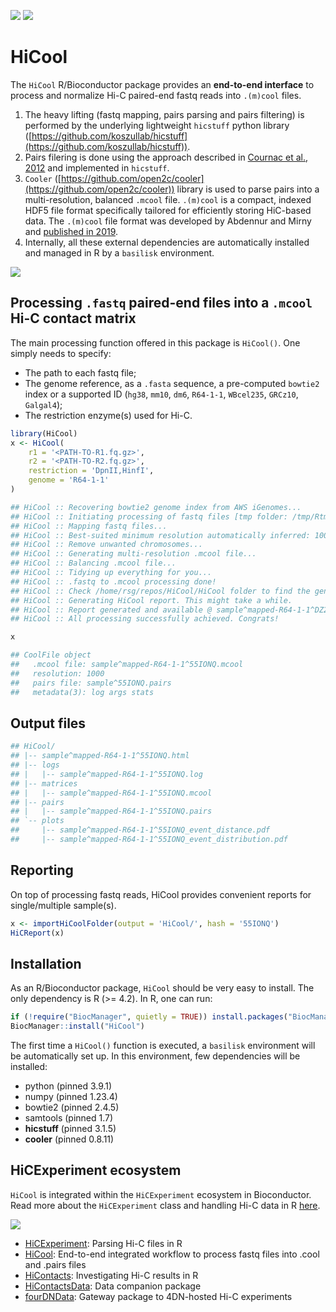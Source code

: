 [![](https://img.shields.io/badge/lifecycle-maturing-blue.svg)](https://www.tidyverse.org/lifecycle/#maturing)
[![](https://img.shields.io/badge/license-MIT-green.svg)](https://opensource.org/licenses/MIT)

# HiCool

The `HiCool` R/Bioconductor package provides an **end-to-end interface** to 
process and normalize Hi-C paired-end fastq reads into `.(m)cool` files.

1. The heavy lifting (fastq mapping, pairs parsing and pairs filtering) is 
performed by the underlying lightweight `hicstuff` python library 
([https://github.com/koszullab/hicstuff](https://github.com/koszullab/hicstuff)).
2. Pairs filering is done using the approach described in 
[Cournac et al., 2012](https://doi.org/10.1186/1471-2164-13-436) and implemented
in `hicstuff`.
3. `Cooler` ([https://github.com/open2c/cooler](https://github.com/open2c/cooler)) 
library is used to parse pairs into a multi-resolution, balanced `.mcool` file. 
`.(m)cool` is a compact, indexed HDF5 file format specifically tailored 
for efficiently storing HiC-based data. The `.(m)cool`  file format was 
developed by Abdennur and Mirny and 
[published in 2019](https://doi.org/10.1093/bioinformatics/btz540).
4. Internally, all these external dependencies are automatically installed and 
managed in R by a `basilisk` environment.

![](https://raw.githubusercontent.com/js2264/HiCool/devel/man/figures/pipeline.png)

## Processing `.fastq` paired-end files into a `.mcool` Hi-C contact matrix

The main processing function offered in this package is `HiCool()`.
One simply needs to specify: 

- The path to each fastq file;
- The genome reference, as a `.fasta` sequence, a pre-computed `bowtie2` index 
or a supported ID (`hg38`, `mm10`, `dm6`, `R64-1-1`, `WBcel235`, `GRCz10`, 
`Galgal4`);
- The restriction enzyme(s) used for Hi-C.

```r
library(HiCool)
x <- HiCool(
    r1 = '<PATH-TO-R1.fq.gz>', 
    r2 = '<PATH-TO-R2.fq.gz>', 
    restriction = 'DpnII,HinfI', 
    genome = 'R64-1-1'
)
```

```sh
## HiCool :: Recovering bowtie2 genome index from AWS iGenomes...
## HiCool :: Initiating processing of fastq files [tmp folder: /tmp/RtmpARIRQo/DZ28I8]...
## HiCool :: Mapping fastq files...
## HiCool :: Best-suited minimum resolution automatically inferred: 1000
## HiCool :: Remove unwanted chromosomes...
## HiCool :: Generating multi-resolution .mcool file...
## HiCool :: Balancing .mcool file...
## HiCool :: Tidying up everything for you...
## HiCool :: .fastq to .mcool processing done!
## HiCool :: Check /home/rsg/repos/HiCool/HiCool folder to find the generated files
## HiCool :: Generating HiCool report. This might take a while.
## HiCool :: Report generated and available @ sample^mapped-R64-1-1^DZ28I8.html
## HiCool :: All processing successfully achieved. Congrats!
```

```r
x
```

```sh
## CoolFile object
##   .mcool file: sample^mapped-R64-1-1^55IONQ.mcool
##   resolution: 1000
##   pairs file: sample^55IONQ.pairs
##   metadata(3): log args stats
```

## Output files

```sh
## HiCool/
## |-- sample^mapped-R64-1-1^55IONQ.html
## |-- logs
## |   |-- sample^mapped-R64-1-1^55IONQ.log
## |-- matrices
## |   |-- sample^mapped-R64-1-1^55IONQ.mcool
## |-- pairs
## |   |-- sample^mapped-R64-1-1^55IONQ.pairs
## `-- plots
##     |-- sample^mapped-R64-1-1^55IONQ_event_distance.pdf
##     |-- sample^mapped-R64-1-1^55IONQ_event_distribution.pdf
```

## Reporting 

On top of processing fastq reads, HiCool provides convenient reports for 
single/multiple sample(s).

```r
x <- importHiCoolFolder(output = 'HiCool/', hash = '55IONQ')
HiCReport(x)
```

## Installation

As an R/Bioconductor package, `HiCool` should be very easy to install. The only
dependency is R (>= 4.2). In R, one can run: 

```r
if (!require("BiocManager", quietly = TRUE)) install.packages("BiocManager")
BiocManager::install("HiCool")
```

The first time a `HiCool()` function is executed, a `basilisk` environment 
will be automatically set up. In this environment, few dependencies will be 
installed: 

- python (pinned 3.9.1)
- numpy (pinned 1.23.4)
- bowtie2 (pinned 2.4.5)
- samtools (pinned 1.7)
- **hicstuff** (pinned 3.1.5)
- **cooler** (pinned 0.8.11)

## HiCExperiment ecosystem

`HiCool` is integrated within the `HiCExperiment` ecosystem in Bioconductor. 
Read more about the `HiCExperiment` class and handling Hi-C data in R 
[here](https://github.com/js2264/HiCExperiment).

![](https://raw.githubusercontent.com/js2264/HiCExperiment/devel/man/figures/HiCExperiment_ecosystem.png)

- [HiCExperiment](https://github.com/js2264/HiCExperiment): Parsing Hi-C files in R
- [HiCool](https://github.com/js2264/HiCool): End-to-end integrated workflow to process fastq files into .cool and .pairs files
- [HiContacts](https://github.com/js2264/HiContacts): Investigating Hi-C results in R
- [HiContactsData](https://github.com/js2264/HiContactsData): Data companion package
- [fourDNData](https://github.com/js2264/fourDNData): Gateway package to 4DN-hosted Hi-C experiments
